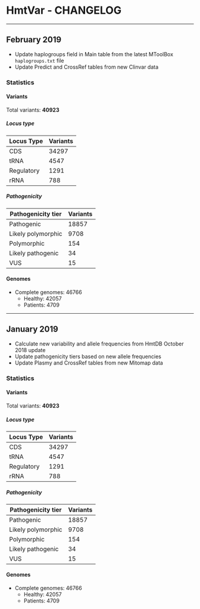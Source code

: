 # HmtVar - CHANGELOG  

___  

## February 2019  

* Update haplogroups field in Main table from the latest MToolBox `haplogroups.txt` file    
* Update Predict and CrossRef tables from new Clinvar data  

### Statistics  

#### Variants  

Total variants: **40923**  

##### Locus type  

| Locus Type | Variants | 
| ---------- | -------- | 
| CDS        | 34297    | 
| tRNA       | 4547     | 
| Regulatory | 1291     | 
| rRNA       | 788      | 

##### Pathogenicity  

| Pathogenicity tier | Variants | 
| ------------------ | -------- | 
| Pathogenic         | 18857    | 
| Likely polymorphic | 9708     | 
| Polymorphic        | 154      | 
| Likely pathogenic  | 34       | 
| VUS                | 15       | 

#### Genomes  

* Complete genomes: 46766  
	* Healthy: 42057  
	* Patients: 4709  

___  

## January 2019  

* Calculate new variability and allele frequencies from HmtDB October 2018 update  
* Update pathogenicity tiers based on new allele frequencies  
* Update Plasmy and CrossRef tables from new Mitomap data  

### Statistics  

#### Variants  

Total variants: **40923**  

##### Locus type  

| Locus Type | Variants | 
| ---------- | -------- | 
| CDS        | 34297    | 
| tRNA       | 4547     | 
| Regulatory | 1291     | 
| rRNA       | 788      | 

##### Pathogenicity  

| Pathogenicity tier | Variants | 
| ------------------ | -------- | 
| Pathogenic         | 18857    | 
| Likely polymorphic | 9708     | 
| Polymorphic        | 154      | 
| Likely pathogenic  | 34       | 
| VUS                | 15       | 

#### Genomes  

* Complete genomes: 46766  
	* Healthy: 42057  
	* Patients: 4709  
